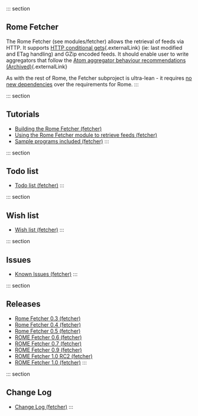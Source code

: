 ::: section
## Rome Fetcher

The Rome Fetcher (see modules/fetcher) allows the retrieval of feeds via
HTTP. It supports [HTTP conditional
gets](http://fishbowl.pastiche.org/2002/10/21/http_conditional_get_for_rss_hackers){.externalLink}
(ie: last modified and ETag handling) and GZip encoded feeds. It should
enable user to write aggregators that follow the [Atom aggregator
behaviour recommendations
(Archived)](https://web.archive.org/web/20060712072932/http://diveintomark.org/archives/2003/07/21/atom_aggregator_behavior_http_level){.externalLink}

As with the rest of Rome, the Fetcher subproject is ultra-lean - it
requires [no new dependencies](./Dependencies/index.html) over the
requirements for Rome.
:::

::: section
## Tutorials

-   [Building the Rome Fetcher (fetcher)](./BuildingTheRomeFetcher.html)
-   [Using the Rome Fetcher module to retrieve feeds
    (fetcher)](./UsingTheRomeFetcherModuleToRetrieveFeeds.html)
-   [Sample programs included (fetcher)](./SampleProgramsIncluded.html)
:::

::: section
## Todo list

-   [Todo list (fetcher)](./TodoList.html)
:::

::: section
## Wish list

-   [Wish list (fetcher)](./WishList.html)
:::

::: section
## Issues

-   [Known Issues (fetcher)](./KnownIssues.html)
:::

::: section
## Releases

-   [Rome Fetcher 0.3 (fetcher)](./Releases/RomeFetcher0.3.html)
-   [Rome Fetcher 0.4 (fetcher)](./Releases/RomeFetcher0.4.html)
-   [Rome Fetcher 0.5 (fetcher)](./Releases/RomeFetcher0.5.html)
-   [ROME Fetcher 0.6 (fetcher)](./Releases/ROMEFetcher0.6.html)
-   [ROME Fetcher 0.7 (fetcher)](./Releases/ROMEFetcher0.7.html)
-   [ROME Fetcher 0.9 (fetcher)](./Releases/ROMEFetcher0.9.html)
-   [ROME Fetcher 1.0 RC2 (fetcher)](./Releases/ROMEFetcher1.0RC2.html)
-   [ROME Fetcher 1.0 (fetcher)](./Releases/ROMEFetcher1.0.html)
:::

::: section
## Change Log

-   [Change Log (fetcher)](./ChangeLog.html)
:::
